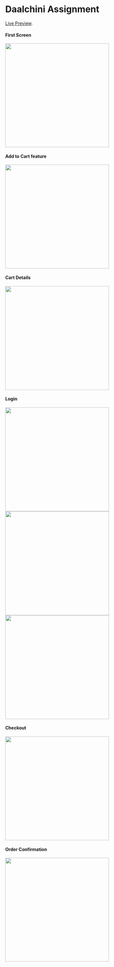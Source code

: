 # Daalchini Assignment

[Live Preview](https://shaleel.github.io/Daalchini-Assignment).

#### First Screen

<img style="width:329px;" src="/screenshots/first.png" />

#### Add to Cart feature

<img style="width:329px;" src="/screenshots/second.png" />

#### Cart Details

<img style="width:329px;" src="/screenshots/third.png" />

#### Login

<img style="width:329px;" src="/screenshots/fourth.png" />

<img style="width:329px;" src="/screenshots/fifth.png" />

<img style="width:329px;" src="/screenshots/sixth.png" />

#### Checkout

<img style="width:329px;" src="/screenshots/seventh.png" />

#### Order Confirmation

<img style="width:329px;" src="/screenshots/eighth.png" />

